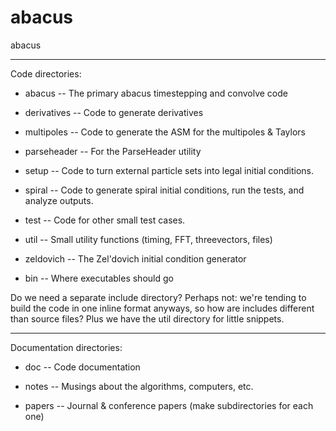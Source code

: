 abacus
======

abacus

------

Code directories:

* abacus -- The primary abacus timestepping and convolve code

* derivatives -- Code to generate derivatives

* multipoles -- Code to generate the ASM for the multipoles & Taylors

* parseheader -- For the ParseHeader utility

* setup -- Code to turn external particle sets into legal initial conditions.

* spiral -- Code to generate spiral initial conditions, run the
tests, and analyze outputs.

* test -- Code for other small test cases.

* util -- Small utility functions (timing, FFT, threevectors, files)

* zeldovich -- The Zel'dovich initial condition generator

* bin -- Where executables should go

Do we need a separate include directory?  Perhaps not: we're tending
to build the code in one inline format anyways, so how are includes
different than source files?  Plus we have the util directory for little
snippets.

------

Documentation directories:

* doc -- Code documentation

* notes -- Musings about the algorithms, computers, etc.

* papers -- Journal & conference papers (make subdirectories for each one)
